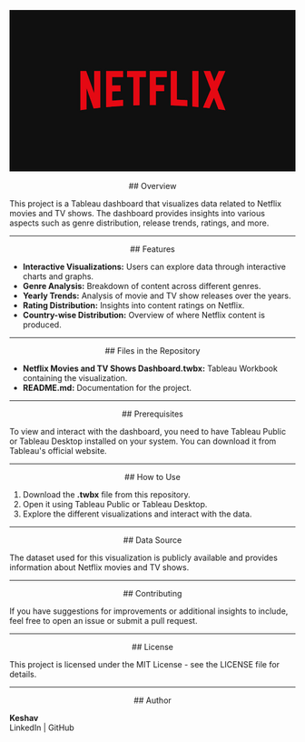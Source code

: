 <p align="center">
  <img src="https://raw.githubusercontent.com/kkeshavv/Netflix-Movies-and-TV-Shows-Dashboard/main/netflix_logo.jpg" />
</p>

<div align="center">
  ## Overview
</div>

This project is a Tableau dashboard that visualizes data related to Netflix movies and TV shows. The dashboard provides insights into various aspects such as genre distribution, release trends, ratings, and more.

---

<div align="center">
  ## Features
</div>

- **Interactive Visualizations:** Users can explore data through interactive charts and graphs.
- **Genre Analysis:** Breakdown of content across different genres.
- **Yearly Trends:** Analysis of movie and TV show releases over the years.
- **Rating Distribution:** Insights into content ratings on Netflix.
- **Country-wise Distribution:** Overview of where Netflix content is produced.

---

<div align="center">
  ## Files in the Repository
</div>

- **Netflix Movies and TV Shows Dashboard.twbx:** Tableau Workbook containing the visualization.
- **README.md:** Documentation for the project.

---

<div align="center">
  ## Prerequisites
</div>

To view and interact with the dashboard, you need to have Tableau Public or Tableau Desktop installed on your system. You can download it from Tableau's official website.

---

<div align="center">
  ## How to Use
</div>

1. Download the **.twbx** file from this repository.
2. Open it using Tableau Public or Tableau Desktop.
3. Explore the different visualizations and interact with the data.

---

<div align="center">
  ## Data Source
</div>

The dataset used for this visualization is publicly available and provides information about Netflix movies and TV shows.

---

<div align="center">
  ## Contributing
</div>

If you have suggestions for improvements or additional insights to include, feel free to open an issue or submit a pull request.

---

<div align="center">
  ## License
</div>

This project is licensed under the MIT License - see the LICENSE file for details.

---

<div align="center">
  ## Author
</div>

**Keshav**  
LinkedIn | GitHub
